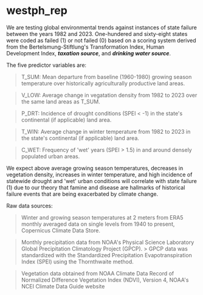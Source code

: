# westph_rep
We are testing global environmental trends against instances of state failure between the years 1982 and 2023. One-hundered and sixty-eight states were coded as failed (1) or not failed (0) based on a scoring system derived from the Bertelsmung-Stiftlung's Transformation Index, Human Development Index, ___taxation source___, and ___drinking water source___. 

The five predictor variables are:
> T_SUM: Mean departure from baseline (1960-1980) growing season temperature over historically agriculturally productive land areas.

> V_LOW: Average change in vegatation density from 1982 to 2023 over the same land areas as T_SUM.

> P_DRT: Incidence of drought conditions (SPEI < -1) in the state's continental (if applicable) land area.

> T_WIN: Average change in winter temperature from 1982 to 2023 in the state's continental (if applicable) land area.

> C_WET: Frequency of 'wet' years (SPEI > 1.5) in and around densely populated urban areas.

We expect above average growing season temperatures, decreases in vegetation density, increases in winter temperature, and high incidence of statewide drought and 'wet' urban conditions will correlate with state failure (1) due to our theory that famine and disease are hallmarks of historical failure events that are being exacerbated by climate change.






Raw data sources:

> Winter and growing season temperatures at 2 meters from ERA5 monthly averaged data on single levels from 1940 to present, Copernicus Climate Data Store. 

>   Monthly precipitation data from NOAA's Physical Science Laboratory Global Precipitation Climatology Project (GPCP).
      > GPCP data was standardized with the Standardized Precipitation
Evapotranspiration Index (SPEI) using the Thornthwaite method.

> Vegetation data obtained from NOAA Climate Data Record of Normalized Difference Vegetation Index (NDVI), Version 4, NOAA's NCEI Climate Data Guide website

